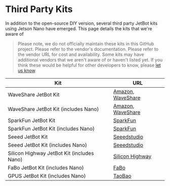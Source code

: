 # Third Party Kits

In addition to the open-source DIY version, several third party JetBot kits using Jetson Nano have emerged.  This page details the kits that we're aware of

> Please note, we do not officially maintain these kits in this GitHub project.  Please refer to the vendor's documentation. Please refer to the vendor URL for cost and availability.  Some kits may have additional vendors that we aren't aware of or haven't listed yet.  If you think these would be helpful for other developers to know, please [let us know](../../issues).

| Kit      | URL |
|----------|-----|
| WaveShare JetBot Kit |[Amazon](https://www.amazon.com/dp/B081LF98T8/), [WaveShare](https://www.waveshare.com/product/mini-pc/jetson/packages/jetbot-ai-kit-acce.htm) |
| WaveShare JetBot Kit (includes Nano) | [Amazon](https://www.amazon.com/dp/B081LCJXML/), [WaveShare](https://www.waveshare.com/product/mini-pc/jetson/packages/jetbot-ai-kit.htm) |
| SparkFun JetBot Kit | [SparkFun](https://www.sparkfun.com/products/15437) |
| SparkFun JetBot Kit (includes Nano) | [SparkFun](https://www.sparkfun.com/products/15365) |
| Seeed JetBot Kit | [Seeedstudio](https://www.seeedstudio.com/Seeedstudio-JetBot-Smart-Car-Kit-p-4055.html) |
| Seeed JetBot Kit (includes Nano) | [Seeedstudio](https://www.seeedstudio.com/Seeedstudio-JetBot-Smart-Car-Powered-by-NVIDIA-Jetson-Nano-p-4054.html) |
| Silicon Highway JetBot Kit (includes Nano) | [Silicon Highway](https://www.siliconhighwaydirect.co.uk/product-p/jetbot-kit.htm) |
| FaBo JetBot Kit (includes Nano) | [FaBo](https://www.fabo.store/collections/jetbot/products/jetbot-kit) |
| GPUS JetBot Kit (includes Nano) | [TaoBao](https://item.taobao.com/item.htm?spm=a2oq0.12575281.0.0.25911debPlD2nP&ft=t&id=602196310625)
